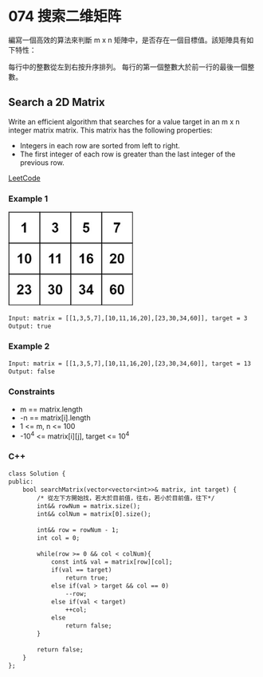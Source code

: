 # 074 搜索二维矩阵

編寫一個高效的算法來判斷 m x n 矩陣中，是否存在一個目標值。該矩陣具有如下特性：

每行中的整數從左到右按升序排列。
每行的第一個整數大於前一行的最後一個整數。

##  Search a 2D Matrix

Write an efficient algorithm that searches for a value target in an m x n integer matrix matrix. This matrix has the following properties:

* Integers in each row are sorted from left to right.
* The first integer of each row is greater than the last integer of the previous row.

[LeetCode](https://leetcode-cn.com/problems/search-a-2d-matrix/)


### Example 1

<img src="img/74.jpg" width = "250"/>

```
Input: matrix = [[1,3,5,7],[10,11,16,20],[23,30,34,60]], target = 3
Output: true
```

### Example 2

```
Input: matrix = [[1,3,5,7],[10,11,16,20],[23,30,34,60]], target = 13
Output: false
```

### Constraints

* m == matrix.length
* -n == matrix[i].length
* 1 <= m, n <= 100
* -10<sup>4</sup> <= matrix[i][j], target <= 10<sup>4</sup>

### C++ 

```
class Solution {
public:
    bool searchMatrix(vector<vector<int>>& matrix, int target) {
        /* 從左下方開始找，若大於目前值，往右，若小於目前值，往下*/
        int&& rowNum = matrix.size();
        int&& colNum = matrix[0].size();

        int&& row = rowNum - 1;
        int col = 0;

        while(row >= 0 && col < colNum){
            const int& val = matrix[row][col];
            if(val == target)
                return true;
            else if(val > target && col == 0)
                --row;
            else if(val < target)
                ++col;
            else
                return false;
        }

        return false;
    }
};
```
